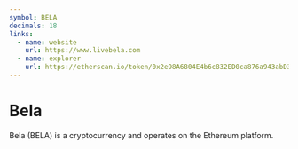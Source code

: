 ```yaml
---
symbol: BELA
decimals: 18
links:
  - name: website
    url: https://www.livebela.com
  - name: explorer
    url: https://etherscan.io/token/0x2e98A6804E4b6c832ED0ca876a943abD3400b224
---
```


# Bela

Bela (BELA) is a cryptocurrency and operates on the Ethereum platform.
